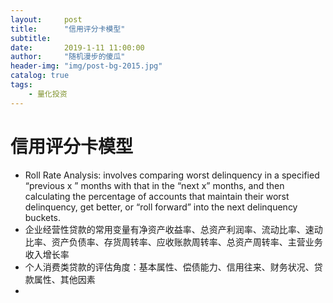 ```yaml
---
layout:     post
title:      "信用评分卡模型"
subtitle:
date:       2019-1-11 11:00:00
author:     "随机漫步的傻瓜"
header-img: "img/post-bg-2015.jpg"
catalog: true
tags:
    - 量化投资
---
```


# 信用评分卡模型

- Roll Rate Analysis: involves comparing worst delinquency in a specified “previous x ” months with that in the “next x” months, and then calculating the percentage of accounts that maintain their worst delinquency, get better, or “roll forward” into the next delinquency buckets.
- 企业经营性贷款的常用变量有净资产收益率、总资产利润率、流动比率、速动比率、资产负债率、存货周转率、应收账款周转率、总资产周转率、主营业务收入增长率
- 个人消费类贷款的评估角度：基本属性、偿债能力、信用往来、财务状况、贷款属性、其他因素
- 
